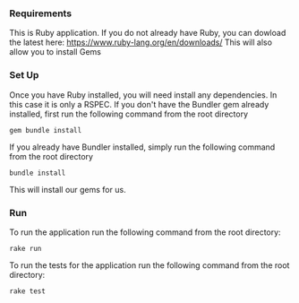 ### Requirements

This is Ruby application. If you do not already have Ruby, you can dowload the latest here: https://www.ruby-lang.org/en/downloads/
This will also allow you to install Gems

### Set Up

Once you have Ruby installed, you will need install any dependencies. In this case it is only a RSPEC. If you don't have the Bundler gem already installed, first run the following command from the root directory

`gem bundle install`

If you already have Bundler installed, simply run the following command from the root directory

`bundle install`

This will install our gems for us. 

### Run

To run the application run the following command from the root directory:

`rake run`

To run the tests for the application run the following command from the root directory:

`rake test`






